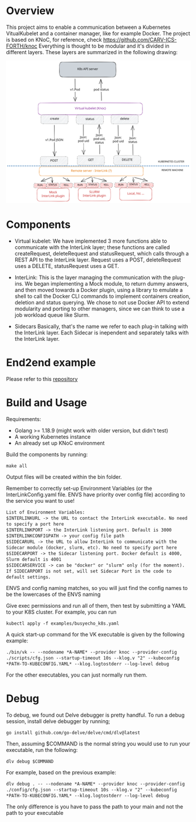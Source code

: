 # Overview
This project aims to enable a communication between a Kubernetes VitualKubelet and a container manager, like for example Docker.
The project is based on KNoC, for reference, check https://github.com/CARV-ICS-FORTH/knoc
Everything is thought to be modular and it's divided in different layers. These layers are summarized in the following drawing:

![drawing](imgs/interLink%20schematic.svg "InterLink schematic")

# Components
- Virtual kubelet:
We have implemented 3 more functions able to communicate with the InterLink layer; these functions are called createRequest, deleteRequest and statusRequest, which calls through a REST API to the InterLink layer. Request uses a POST, deleteRequest uses a DELETE, statusRequest uses a GET.

- InterLink:
This is the layer managing the communication with the plug-ins. We began implementing a Mock module, to return dummy answers, and then moved towards a Docker plugin, using a library to emulate a shell to call the Docker CLI commands to implement containers creation, deletion and status querying. We chose to not use Docker API to extend modularity and porting to other managers, since we can think to use a job workload queue like Slurm.

- Sidecars
Basically, that's the name we refer to each plug-in talking with the InterLink layer. Each Sidecar is inependent and separately talks with the InterLink layer.

# End2end example

Please refer to this [repository](https://github.com/Cloud-PG/interLink/blob/main/README.md)

# Build and Usage
Requirements: 
- Golang >= 1.18.9 (might work with older version, but didn't test)
- A working Kubernetes instance
- An already set up KNoC environment

Build the components by running:
```
make all
```
Output files will be created within the bin folder.

Remember to correctly set-up Environment Variables (or the InterLinkConfig.yaml file. ENVS have priority over config file) according to the service you want to use!

```
List of Environment Variables:
$INTERLINKURL -> the URL to contact the InterLink executable. No need to specify a port here
$INTERLINKPORT -> the InterLink listening port. Default is 3000
$INTERLINKCONFIGPATH -> your config file path
$SIDECARURL -> the URL to allow InterLink to communicate with the Sidecar module (docker, slurm, etc). No need to specify port here
$SIDECARPORT -> the Sidecar listening port. Docker default is 4000, Slurm default is 4001
$SIDECARSERVICE -> can be "docker" or "slurm" only (for the moment). If SIDECARPORT is not set, will set Sidecar Port in the code to default settings.
```

ENVS and config naming matches, so you will just find the config names to be the lowercases of the ENVS naming

Give exec permissions and run all of them, then test by submitting a YAML to your K8S cluster. For example, you can run
```
kubectl apply -f examples/busyecho_k8s.yaml
```

A quick start-up command for the VK executable is given by the following example:
```
./bin/vk -- --nodename *A-NAME* --provider knoc --provider-config ./scripts/cfg.json --startup-timeout 10s --klog.v "2" --kubeconfig *PATH-TO-KUBECONFIG.YAML* --klog.logtostderr --log-level debug
```

For the other executables, you can just normally run them.

# Debug
To debug, we found out Delve debugger is pretty handful. To run a debug session, install delve debugger by running;
```
go install github.com/go-delve/delve/cmd/dlv@latest
```

Then, assuming $COMMAND is the normal string you would use to run your executable, run the following:
```
dlv debug $COMMAND
```

For example, based on the previous example:
```
dlv debug . -- --nodename *A-NAME* --provider knoc --provider-config ./config/cfg.json --startup-timeout 10s --klog.v "2" --kubeconfig *PATH-TO-KUBECONFIG.YAML* --klog.logtostderr --log-level debug
```

The only difference is you have to pass the path to your main and not the path to your executable
